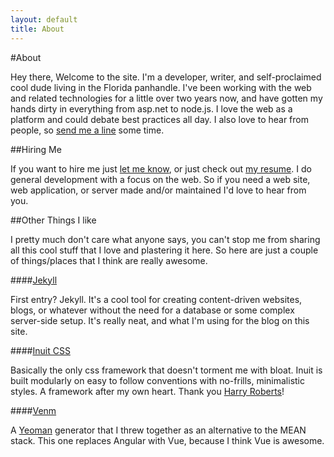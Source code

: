 ```yaml
---
layout: default
title: About
---
```


#About

Hey there, Welcome to the site. I'm a developer, writer, and self-proclaimed
cool dude living in the Florida panhandle. I've been working with the web and
related technologies for a little over two years now, and have gotten my hands 
dirty in everything from asp.net to node.js. I love the web as a platform 
and could debate best practices all day. I also love to hear from people, so
[send me a line](/contact.html) some time.


##Hiring Me

If you want to hire me just [let me know](/contact.html), or just check out 
[my resume](/resume.html). I do general development with a focus on the web. So 
if you need a web site, web application, or server made and/or maintained I'd
love to hear from you.


##Other Things I like

I pretty much don't care what anyone says, you can't stop me from sharing 
all this cool stuff that I love and plastering it here. So here are just a 
couple of things/places that I think are really awesome.


####[Jekyll](http://jekyllrb.com)

First entry? Jekyll. It's a cool tool for creating content-driven websites, 
blogs, or whatever without the need for a database or some complex server-side 
setup. It's really neat, and what I'm using for the blog on this site.

####[Inuit CSS](https://github.com/csswizardry/inuit.css)

Basically the only css framework that doesn't torment me with bloat. Inuit
is built modularly on easy to follow conventions with no-frills, minimalistic
styles. A framework after my own heart. Thank you 
[Harry Roberts](http://csswizardry.com)!

####[Venm](https://github.com/jfelsinger/generator-venm)

A [Yeoman](http://yeoman.io/) generator that I threw together as an alternative to 
the MEAN stack. This one replaces Angular with Vue, because I think Vue is awesome.
